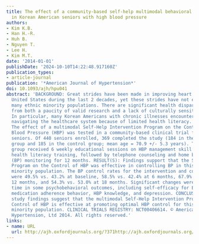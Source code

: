 ```yaml
---
title: The effect of a community-based self-help multimodal behavioral intervention
  in Korean American seniors with high blood pressure
authors:
- Kim K.B.
- Han H.-R.
- Huh B.
- Nguyen T.
- Lee H.
- Kim M.T.
date: '2014-01-01'
publishDate: '2024-10-10T14:22:48.917160Z'
publication_types:
- article-journal
publication: '*American Journal of Hypertension*'
doi: 10.1093/ajh/hpu041
abstract: 'BACKGROUND: Great strides have been made in improving heart health in the
  United States during the last 2 decades, yet these strides have not encompassed
  many ethnic minority populations. There are significant health disparity gaps stemming
  from both a paucity of valid research and a lack of culturally sensitive interventions.
  In particular, many Korean Americans with chronic illnesses encounter difficulty
  navigating the healthcare system because of limited health literacy. METHOD(S):
  The effect of a multimodal Self-Help Intervention Program on the Control of High
  Blood Pressure (HBP) was tested in a community-based clinical trial for Korean American
  seniors. Of 440 seniors enrolled, 369 completed the study (184 in the intervention
  group and 185 in the control group; mean age = 70.9 +/- 5.3 years). The intervention
  group received 6 weekly educational sessions on HBP management skill building, including
  health literacy training, followed by telephone counseling and home blood pressure
  (BP) monitoring for 12 months. RESULT(S): Findings support that the Self-Help Intervention
  Program on the Control of HBP was effective in controlling BP in this ethnic/linguistic
  minority population. The BP control rates for the intervention and control groups
  were 49.5% vs. 43.2% at baseline, 58.5% vs. 42.4% at 6 months, 67.9% vs. 52.5% at
  12 months, and 54.3% vs. 53.0% at 18 months. Significant changes were observed over
  time in some psychobehavioral outcomes, including self-efficacy for BP control,
  medication adherence behavior, HBP knowledge, and depression. CONCLUSION(S): The
  study findings suggest that the multimodal Self-Help Intervention Program on the
  Control of HBP is effective at promoting optimal HBP control for this ethnic/linguistic
  minority population. CLINICAL TRIALS REGISTRY: NCT00406614. © American Journal of
  Hypertension, Ltd 2014. All rights reserved.'
links:
- name: URL
  url: http://ajh.oxfordjournals.org/?371http://ajh.oxfordjournals.org/?371
---
```

